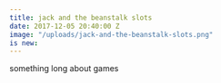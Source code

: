 ```yaml
---
title: jack and the beanstalk slots
date: 2017-12-05 20:40:00 Z
image: "/uploads/jack-and-the-beanstalk-slots.png"
is new: 
---
```


something long about games